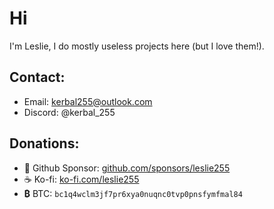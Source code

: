 # Hi
I'm Leslie, I do mostly useless projects here (but I love them!).

## Contact:
- Email: [kerbal255@outlook.com](mailto:kerbal255@outlook.com)
- Discord: @kerbal_255

## Donations:
- 🩷 Github Sponsor: [github.com/sponsors/leslie255](https://github.com/sponsors/leslie255)
- ☕️ Ko-fi: [ko-fi.com/leslie255](https://ko-fi.com/leslie255)
- **₿** BTC: `bc1q4wclm3jf7pr6xya0nuqnc0tvp0pnsfymfmal84`

